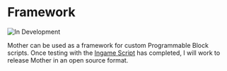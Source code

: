 # Framework
![In Development](https://img.shields.io/badge/In_Development-red)

Mother can be used as a framework for custom Programmable Block scripts.  Once testing with the [Ingame Script](../IngameScript/IngameScript.md) has completed, I will work to release Mother in an open source format.



<!-- [Developer Docs](Developer/Developer.md) -->
